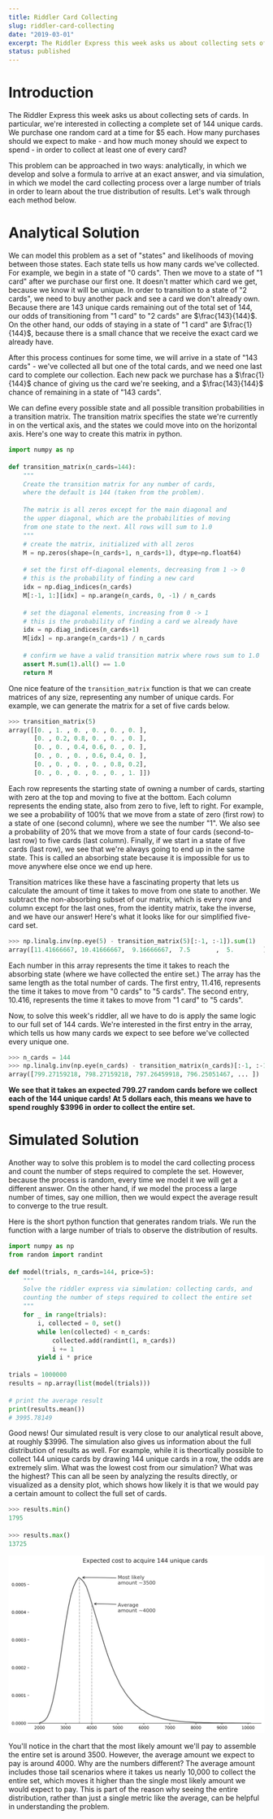 ```yaml
---
title: Riddler Card Collecting
slug: riddler-card-collecting
date: "2019-03-01"
excerpt: The Riddler Express this week asks us about collecting sets of cards. In particular, we're interested in collecting a complete set of 144 unique cards. We purchase one random card at a time for $5 each. How many purchases should we expect to make - and how much money should we expect to spend - in order to collect at least one of every card?
status: published
---
```


# Introduction

The Riddler Express this week asks us about collecting sets of cards. In particular, we're interested in collecting a complete set of 144 unique cards. We purchase one random card at a time for $5 each. How many purchases should we expect to make - and how much money should we expect to spend - in order to collect at least one of every card?

This problem can be approached in two ways: analytically, in which we develop and solve a formula to arrive at an exact answer, and via simulation, in which we model the card collecting process over a large number of trials in order to learn about the true distribution of results. Let's walk through each method below.

# Analytical Solution

We can model this problem as a set of "states" and likelihoods of moving between those states. Each state tells us how many cards we've collected. For example, we begin in a state of "0 cards". Then we move to a state of "1 card" after we purchase our first one. It doesn't matter which card we get, because we know it will be unique. In order to transition to a state of "2 cards", we need to buy another pack and see a card we don't already own. Because there are 143 unique cards remaining out of the total set of 144, our odds of transitioning from "1 card" to "2 cards" are $\frac{143}{144}$. On the other hand, our odds of staying in a state of "1 card" are $\frac{1}{144}$, because there is a small chance that we receive the exact card we already have.

After this process continues for some time, we will arrive in a state of "143 cards" - we've collected all but one of the total cards, and we need one last card to complete our collection. Each new pack we purchase has a $\frac{1}{144}$ chance of giving us the card we're seeking, and a $\frac{143}{144}$ chance of remaining in a state of "143 cards".

We can define every possible state and all possible transition probabilities in a transition matrix. The transition matrix specifies the state we're currently in on the vertical axis, and the states we could move into on the horizontal axis. Here's one way to create this matrix in python.

```python
import numpy as np

def transition_matrix(n_cards=144):
    """
    Create the transition matrix for any number of cards,
    where the default is 144 (taken from the problem).

    The matrix is all zeros except for the main diagonal and
    the upper diagonal, which are the probabilities of moving
    from one state to the next. All rows will sum to 1.0
    """
    # create the matrix, initialized with all zeros
    M = np.zeros(shape=(n_cards+1, n_cards+1), dtype=np.float64)

    # set the first off-diagonal elements, decreasing from 1 -> 0
    # this is the probability of finding a new card
    idx = np.diag_indices(n_cards)
    M[:-1, 1:][idx] = np.arange(n_cards, 0, -1) / n_cards

    # set the diagonal elements, increasing from 0 -> 1
    # this is the probability of finding a card we already have
    idx = np.diag_indices(n_cards+1)
    M[idx] = np.arange(n_cards+1) / n_cards

    # confirm we have a valid transition matrix where rows sum to 1.0
    assert M.sum(1).all() == 1.0
    return M
```

One nice feature of the `transition_matrix` function is that we can create matrices of any size, representing any number of unique cards. For example, we can generate the matrix for a set of five cards below.

```python
>>> transition_matrix(5)
array([[0. , 1. , 0. , 0. , 0. , 0. ],
       [0. , 0.2, 0.8, 0. , 0. , 0. ],
       [0. , 0. , 0.4, 0.6, 0. , 0. ],
       [0. , 0. , 0. , 0.6, 0.4, 0. ],
       [0. , 0. , 0. , 0. , 0.8, 0.2],
       [0. , 0. , 0. , 0. , 0. , 1. ]])
```

Each row represents the starting state of owning a number of cards, starting with zero at the top and moving to five at the bottom. Each column represents the ending state, also from zero to five, left to right. For example, we see a probability of 100% that we move from a state of zero (first row) to a state of one (second column), where we see the number "1". We also see a probability of 20% that we move from a state of four cards (second-to-last row) to five cards (last column). Finally, if we start in a state of five cards (last row), we see that we're always going to end up in the same state. This is called an absorbing state because it is impossible for us to move anywhere else once we end up here.

Transition matrices like these have a fascinating property that lets us calculate the amount of time it takes to move from one state to another. We subtract the non-absorbing subset of our matrix, which is every row and column except for the last ones, from the identity matrix, take the inverse, and we have our answer! Here's what it looks like for our simplified five-card set.

```python
>>> np.linalg.inv(np.eye(5) - transition_matrix(5)[:-1, :-1]).sum(1)
array([11.41666667, 10.41666667,  9.16666667,  7.5       ,  5.        ])
```

Each number in this array represents the time it takes to reach the absorbing state (where we have collected the entire set.) The array has the same length as the total number of cards. The first entry, 11.416, represents the time it takes to move from "0 cards" to "5 cards". The second entry, 10.416, represents the time it takes to move from "1 card" to "5 cards".

Now, to solve this week's riddler, all we have to do is apply the same logic to our full set of 144 cards. We're interested in the first entry in the array, which tells us how many cards we expect to see before we've collected every unique one.

```python
>>> n_cards = 144
>>> np.linalg.inv(np.eye(n_cards) - transition_matrix(n_cards)[:-1, :-1]).sum(1)
array([799.27159218, 798.27159218, 797.26459918, 796.25051467, ... ])
```

**We see that it takes an expected 799.27 random cards before we collect each of the 144 unique cards! At 5 dollars each, this means we have to spend roughly $3996 in order to collect the entire set.**

# Simulated Solution

Another way to solve this problem is to model the card collecting process and count the number of steps required to complete the set. However, because the process is random, every time we model it we will get a different answer. On the other hand, if we model the process a large number of times, say one million, then we would expect the average result to converge to the true result.

Here is the short python function that generates random trials. We run the function with a large number of trials to observe the distribution of results.

```python
import numpy as np
from random import randint

def model(trials, n_cards=144, price=5):
    """
    Solve the riddler express via simulation: collecting cards, and
    counting the number of steps required to collect the entire set
    """
    for _ in range(trials):
        i, collected = 0, set()
        while len(collected) < n_cards:
            collected.add(randint(1, n_cards))
            i += 1
        yield i * price

trials = 1000000
results = np.array(list(model(trials)))

# print the average result
print(results.mean())
# 3995.78149
```

Good news! Our simulated result is very close to our analytical result above, at roughly $3996. The simulation also gives us information about the full distribution of results as well. For example, while it is theortically possible to collect 144 unique cards by drawing 144 unique cards in a row, the odds are extremely slim. What was the lowest cost from our simulation? What was the highest? This can all be seen by analyzing the results directly, or visualized as a density plot, which shows how likely it is that we would pay a certain amount to collect the full set of cards.

```python
>>> results.min()
1795

>>> results.max()
13725
```

<img src="src/assets/img/riddler-card-collecting.png">

You'll notice in the chart that the most likely amount we'll pay to assemble the entire set is around 3500. However, the average amount we expect to pay is around 4000. Why are the numbers different? The average amount includes those tail scenarios where it takes us nearly 10,000 to collect the entire set, which moves it higher than the single most likely amount we would expect to pay. This is part of the reason why seeing the entire distribution, rather than just a single metric like the average, can be helpful in understanding the problem.
